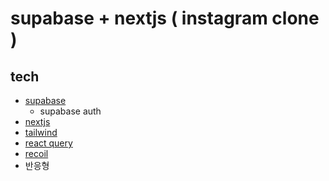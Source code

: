 # supabase + nextjs ( instagram clone )

## tech

- [supabase](https://supabase.com/)
  - supabase auth
- [nextjs](https://nextjs.org/)
- [tailwind](https://tailwindcss.com/)
- [react query](https://tanstack.com/query/latest)
- [recoil](https://recoiljs.org/ko/)
- 반응형
